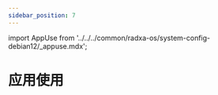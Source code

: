 ```yaml
---
sidebar_position: 7
---
```


import AppUse from '../../../common/radxa-os/system-config-debian12/\_appuse.mdx';

# 应用使用

<AppUse />
